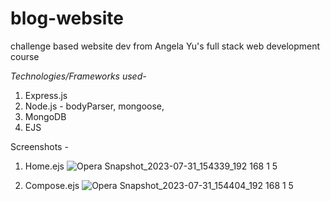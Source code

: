 
# blog-website
challenge based website dev from Angela Yu's full stack web development course

*Technologies/Frameworks used-*

1. Express.js
2. Node.js - bodyParser, mongoose, 
4. MongoDB
5. EJS

Screenshots -
1. Home.ejs
![Opera Snapshot_2023-07-31_154339_192 168 1 5](https://github.com/ShaunDaniel/blog-website/assets/73394707/9ea1381e-fbbb-482b-ada7-7dbffffa6bff)

2. Compose.ejs
![Opera Snapshot_2023-07-31_154404_192 168 1 5](https://github.com/ShaunDaniel/blog-website/assets/73394707/c6e3488a-9b5d-4ab5-8039-a5625c859391)
